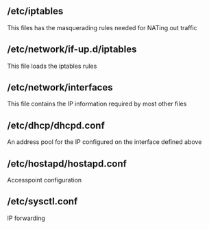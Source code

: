 ## /etc/iptables ##
This files has the masquerading rules needed for NATing out traffic

## /etc/network/if-up.d/iptables ##
This file loads the iptables rules

## /etc/network/interfaces ##
This file contains the IP information required by most other files

## /etc/dhcp/dhcpd.conf ##
An address pool for the IP configured on the interface defined above

## /etc/hostapd/hostapd.conf ##
Accesspoint configuration

## /etc/sysctl.conf ##
IP forwarding

